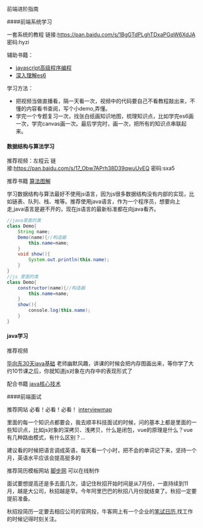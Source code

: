 前端进阶指南

####前端系统学习

一套系统的教程 链接:https://pan.baidu.com/s/1BgGTdPLghTDxaPGqW6XdJA  密码:hyzi

辅助书籍：

* [javascript高级程序编程](https://book.douban.com/subject/10546125/) 
* [深入理解es6](https://book.douban.com/subject/27072230/)

学习方法：

* 把视频当做直播看，隔一天看一次，视频中的代码要自己不看教程敲出来，不懂的内容看书查阅，写个小demo,弄懂。
* 学完一个专题复习一次，找张白纸画知识地图，梳理知识点，比如学完es6画一次，学完canvas画一次。最后学完时，画一次，把所有的知识点串联起来。

#### 数据结构与算法学习

推荐视频：左程云 链接:https://pan.baidu.com/s/17_Obw7APrh38D39qwuUvEQ  密码:sxa5

推荐书籍 [算法图解](https://book.douban.com/subject/26979890/)

学习数据结构与算法最好不使用js语言，因为js很多数据结构没有内部的实现，比如链表、队列、栈、堆等。推荐使用java语言，作为一个程序员，想要向上走,java语言是避不开的，现在js语言的最新标准都在向java看齐。

```java
//java里面的类
class Demo{
    String name;
    Demo(name){//构造器
        this.name=name;
    }
    void show(){
        System.out.println(this.name);
    }
}
//js 里面的类
class Demo{
    constructor(name){//构造器
        this.name=name;
    }
    show(){
        console.log(this.name);
    }
}

```

#### java学习

推荐视频

[毕向东30天java基础](https://www.bilibili.com/video/av32619782/?spm_id_from=333.788.reco_list.5) 老师幽默风趣，讲课的时候会把内存图画出来，等你学了大约10节课之后，你就知道js对象在内存中的表现形式了

配合书籍 [java核心技术](https://book.douban.com/subject/26880667/)



####前端面试

推荐网站  必看！必看！必看！ [interviewmap](https://yuchengkai.cn/docs/zh/frontend/#%E5%86%85%E7%BD%AE%E7%B1%BB%E5%9E%8B)

里面的每一个知识点都要会，我去顺丰科技面试的时候，问的基本上都是里面的一些知识点，比如js对象的深拷贝、浅拷贝，什么是闭包，vue的原理是什么？vue有几种路由模式，有什么区别？...

建议看的时候把语言调成英语，每天看一个小时，把不会的单词记下来，坚持一个月，英语水平应该会提高挺多的

推荐简历模板网站 [脚步网](http://www.jiaobu365.com/) 可以在线制作



面试要想提高还是多去面几次，请记住秋招开始时间是从7月份，一直持续到11月，越是大公司，秋招越是早。今年阿里巴巴的秋招八月份就结束了。秋招一定要提前准备。

秋招投简历一定要去相应公司的官网投，牛客网上有一个企业的[笔试日历](https://www.nowcoder.com/school/calendar),找工作的时候记得时刻关注。





